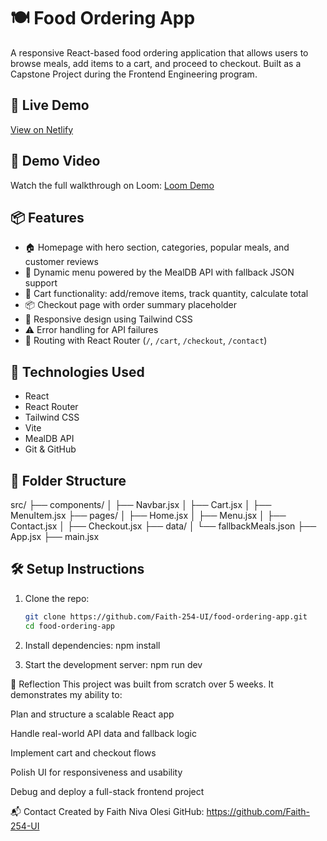 # 🍽️ Food Ordering App

A responsive React-based food ordering application that allows users to browse meals, add items to a cart, and proceed to checkout. Built as a Capstone Project during the Frontend Engineering program.

## 🚀 Live Demo
[View on Netlify](https://foodies-faith254.netlify.app/)

## 📸 Demo Video
Watch the full walkthrough on Loom: [Loom Demo](https://www.loom.com/share/7c7143ad9d2a47e7a73109493ab3be2b?sid=5992d184-6939-4b43-9fd0-383ef2d71bd0) <!-- Replace with your actual Loom link -->

## 📦 Features

- 🏠 Homepage with hero section, categories, popular meals, and customer reviews
- 🍔 Dynamic menu powered by the MealDB API with fallback JSON support
- 🛒 Cart functionality: add/remove items, track quantity, calculate total
- 📦 Checkout page with order summary placeholder
- 📱 Responsive design using Tailwind CSS
- ⚠️ Error handling for API failures
- 🔁 Routing with React Router (`/`, `/cart`, `/checkout`, `/contact`)

## 🧪 Technologies Used

- React
- React Router
- Tailwind CSS
- Vite
- MealDB API
- Git & GitHub

## 📂 Folder Structure
src/ ├── components/ │ ├── Navbar.jsx │ ├── Cart.jsx │ ├── MenuItem.jsx ├── pages/ │ ├── Home.jsx │ ├── Menu.jsx │ ├── Contact.jsx │ ├── Checkout.jsx ├── data/ │ └── fallbackMeals.json ├── App.jsx ├── main.jsx

## 🛠️ Setup Instructions

1. Clone the repo:
   ```bash
   git clone https://github.com/Faith-254-UI/food-ordering-app.git
   cd food-ordering-app

2. Install dependencies:
   npm install

3. Start the development server:
   npm run dev

🧠 Reflection
This project was built from scratch over 5 weeks. It demonstrates my ability to:

Plan and structure a scalable React app

Handle real-world API data and fallback logic

Implement cart and checkout flows

Polish UI for responsiveness and usability

Debug and deploy a full-stack frontend project

📬 Contact
Created by Faith Niva Olesi GitHub: https://github.com/Faith-254-UI   
